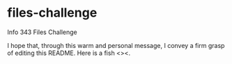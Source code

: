 files-challenge
===============

Info 343 Files Challenge

I hope that, through this warm and personal message, I convey a firm grasp of editing this README. Here is a fish <><.